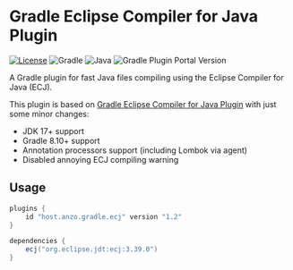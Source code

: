 # Gradle Eclipse Compiler for Java Plugin

[![License](https://img.shields.io/badge/license-MIT-green.svg?style=for-the-badge&label=License)](https://github.com/TheMrMilchmann/gradle-ecj/blob/master/LICENSE)
![Gradle](https://img.shields.io/badge/Gradle-8.10-green.svg?style=for-the-badge&color=1ba8cb&logo=Gradle)
![Java](https://img.shields.io/badge/Java-17-green.svg?style=for-the-badge&color=b07219&logo=Java)
![Gradle Plugin Portal Version](https://img.shields.io/gradle-plugin-portal/v/host.anzo.gradle.ecj?style=for-the-badge&logo=Gradle&label=Gradle%20Plugin)

A Gradle plugin for fast Java files compiling using the Eclipse Compiler for Java (ECJ).

This plugin is based on [Gradle Eclipse Compiler for Java Plugin](https://github.com/TheMrMilchmann/gradle-ecj) with just some minor changes:
* JDK 17+ support
* Gradle 8.10+ support
* Annotation processors support (including Lombok via agent)
* Disabled annoying ECJ compiling warning

## Usage

```groovy
plugins {
    id "host.anzo.gradle.ecj" version "1.2"
}

dependencies {
    ecj("org.eclipse.jdt:ecj:3.39.0")
}
```
